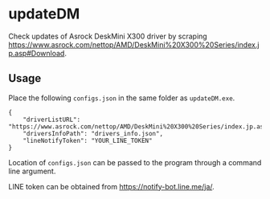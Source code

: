 # updateDM

Check updates of Asrock DeskMini X300 driver by scraping https://www.asrock.com/nettop/AMD/DeskMini%20X300%20Series/index.jp.asp#Download.

## Usage
Place the following `configs.json` in the same folder as `updateDM.exe`.
```
{	
	"driverListURL": "https://www.asrock.com/nettop/AMD/DeskMini%20X300%20Series/index.jp.asp#Download",
	"driversInfoPath": "drivers_info.json",
	"lineNotifyToken": "YOUR_LINE_TOKEN"
}
```

Location of `configs.json` can be passed to the program through a command line argument.

LINE token can be obtained from https://notify-bot.line.me/ja/.
